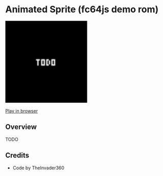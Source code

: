 # Animated Sprite (fc64js demo rom)

[<img src="https://raw.githubusercontent.com/TheInvader360/fc64js/main/rom/demo/animated-sprite/docs/demo.gif" width="256"/>](https://theinvader360.github.io/fc64js/rom/demo/animated-sprite/)

[Play in browser](https://theinvader360.github.io/fc64js/rom/demo/animated-sprite/)

## Overview

TODO

## Credits

* Code by TheInvader360
